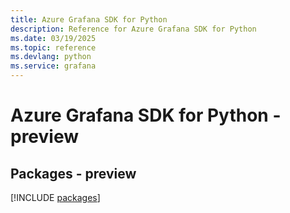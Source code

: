 ```yaml
---
title: Azure Grafana SDK for Python
description: Reference for Azure Grafana SDK for Python
ms.date: 03/19/2025
ms.topic: reference
ms.devlang: python
ms.service: grafana
---
```

# Azure Grafana SDK for Python - preview
## Packages - preview
[!INCLUDE [packages](grafana-index.md)]